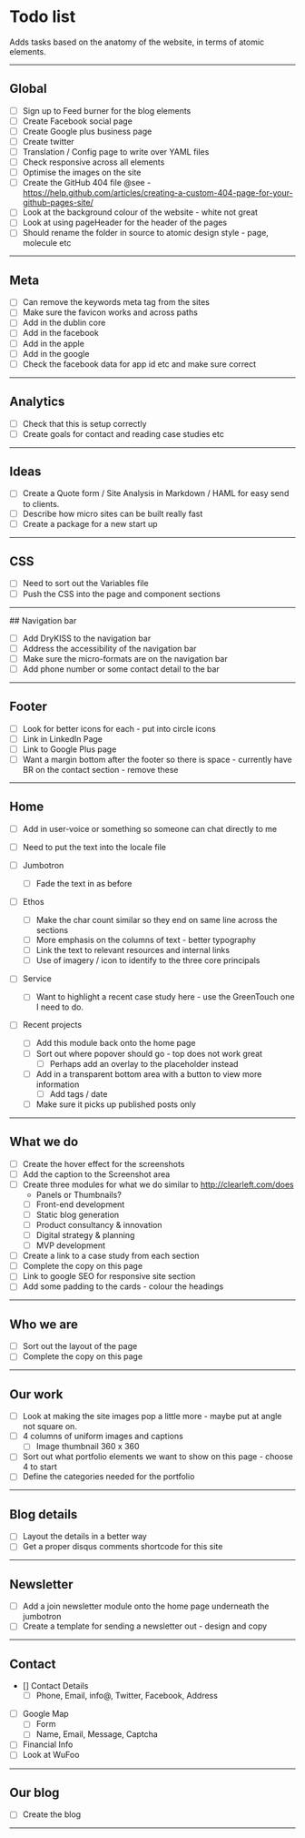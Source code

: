 # Todo list

Adds tasks based on the anatomy of the website, in terms of atomic elements.

--------------------------------------------------------------------------------

## Global

- [ ] Sign up to Feed burner for the blog elements
- [ ] Create Facebook social page
- [ ] Create Google plus business page
- [ ] Create twitter
- [ ] Translation / Config page to write over YAML files
- [ ] Check responsive across all elements
- [ ] Optimise the images on the site
- [ ] Create the GitHub 404 file @see - https://help.github.com/articles/creating-a-custom-404-page-for-your-github-pages-site/
- [ ] Look at the background colour of the website - white not great
- [ ] Look at using pageHeader for the header of the pages
- [ ] Should rename the folder in source to atomic design style - page, molecule etc

--------------------------------------------------------------------------------

## Meta

- [ ] Can remove the keywords meta tag from the sites
- [ ] Make sure the favicon works and across paths
- [ ] Add in the dublin core
- [ ] Add in the facebook
- [ ] Add in the apple
- [ ] Add in the google
- [ ] Check the facebook data for app id etc and make sure correct

--------------------------------------------------------------------------------

## Analytics

- [ ] Check that this is setup correctly
- [ ] Create goals for contact and reading case studies etc

--------------------------------------------------------------------------------

## Ideas

- [ ] Create a Quote form / Site Analysis in Markdown / HAML for easy send to clients.
- [ ] Describe how micro sites can be built really fast
- [ ] Create a package for a new start up

--------------------------------------------------------------------------------

## CSS

- [ ] Need to sort out the Variables file
- [ ] Push the CSS into the page and component sections

--------------------------------------------------------------------------------

## Navigation bar

- [ ] Add DryKISS to the navigation bar
- [ ] Address the accessibility of the navigation bar
- [ ] Make sure the micro-formats are on the navigation bar
- [ ] Add phone number or some contact detail to the bar

--------------------------------------------------------------------------------

## Footer

- [ ] Look for better icons for each - put into circle icons
- [ ] Link in LinkedIn Page
- [ ] Link to Google Plus page
- [ ] Want a margin bottom after the footer so there is space - currently have BR on the contact section - remove these

--------------------------------------------------------------------------------

## Home

- [ ] Add in user-voice or something so someone can chat directly to me
- [ ] Need to put the text into the locale file

- [ ] Jumbotron
    - [ ] Fade the text in as before

- [ ] Ethos
    - [ ] Make the char count similar so they end on same line across the sections
    - [ ] More emphasis on the columns of text - better typography
    - [ ] Link the text to relevant resources and internal links
    - [ ] Use of imagery / icon to identify to the three core principals

- [ ] Service
    - [ ] Want to highlight a recent case study here - use the GreenTouch one I need to do.

- [ ] Recent projects
    - [ ] Add this module back onto the home page
    - [ ] Sort out where popover should go - top does not work great
        - [ ] Perhaps add an overlay to the placeholder instead
    - [ ] Add in a transparent bottom area with a button to view more information
        - [ ] Add tags / date
    - [ ] Make sure it picks up published posts only

--------------------------------------------------------------------------------

## What we do

- [ ] Create the hover effect for the screenshots
- [ ] Add the caption to the Screenshot area
- [ ] Create three modules for what we do similar to http://clearleft.com/does
    - Panels or Thumbnails?
    - [ ] Front-end development
    - [ ] Static blog generation
    - [ ] Product consultancy & innovation
    - [ ] Digital strategy & planning
    - [ ] MVP development
- [ ] Create a link to a case study from each section
- [ ] Complete the copy on this page
- [ ] Link to google SEO for responsive site section
- [ ] Add some padding to the cards - colour the headings

--------------------------------------------------------------------------------

## Who we are

- [ ] Sort out the layout of the page
- [ ] Complete the copy on this page

--------------------------------------------------------------------------------

## Our work

- [ ] Look at making the site images pop a little more - maybe put at angle not square on.
- [ ] 4 columns of uniform images and captions
    - [ ] Image thumbnail 360 x 360
- [ ] Sort out what portfolio elements we want to show on this page - choose 4 to start
- [ ] Define the categories needed for the portfolio

--------------------------------------------------------------------------------

## Blog details

- [ ] Layout the details in a better way
- [ ] Get a proper disqus comments shortcode for this site

--------------------------------------------------------------------------------

## Newsletter

- [ ] Add a join newsletter module onto the home page underneath the jumbotron
- [ ] Create a template for sending a newsletter out - design and copy

--------------------------------------------------------------------------------

## Contact

- [] Contact Details
    - [ ] Phone, Email, info@, Twitter, Facebook, Address
- [ ] Google Map
    - [ ] Form
    - [ ] Name, Email, Message, Captcha
- [ ] Financial Info
- [ ] Look at WuFoo

--------------------------------------------------------------------------------

## Our blog

- [ ] Create the blog

--------------------------------------------------------------------------------
